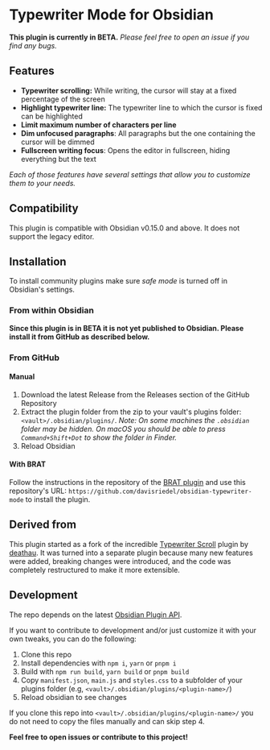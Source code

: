 # Typewriter Mode for Obsidian

**This plugin is currently in BETA.** _Please feel free to open an issue if you find any bugs._

## Features
- **Typewriter scrolling:** While writing, the cursor will stay at a fixed percentage of the screen
- **Highlight typewriter line:** The typewriter line to which the cursor is fixed can be highlighted
- **Limit maximum number of characters per line**
- **Dim unfocused paragraphs**: All paragraphs but the one containing the cursor will be dimmed
- **Fullscreen writing focus**: Opens the editor in fullscreen, hiding everything but the text

*Each of those features have several settings that allow you to customize them to your needs.*

## Compatibility

This plugin is compatible with Obsidian v0.15.0 and above. It does not support the legacy editor.

## Installation

To install community plugins make sure *safe mode* is turned off in Obsidian's settings.

### From within Obsidian

**Since this plugin is in BETA it is not yet published to Obsidian. Please install it from GitHub as described below.**

<!---
You can activate this plugin within Obsidian by doing the following:

- Go to Settings > Community Plugins > Browse
- Search for "Typewriter Mode"
- Click Install
- Click Enable
--->

### From GitHub

#### Manual

1. Download the latest Release from the Releases section of the GitHub Repository
2. Extract the plugin folder from the zip to your vault's plugins folder: `<vault>/.obsidian/plugins/`. *Note: On some machines the `.obsidian` folder may be hidden. On macOS you should be able to press `Command+Shift+Dot` to show the folder in Finder.*
3. Reload Obsidian

#### With BRAT

Follow the instructions in the repository of the [BRAT plugin](https://github.com/TfTHacker/obsidian42-brat#Quick-Guide-for-using-BRAT) and use this repository's URL: `https://github.com/davisriedel/obsidian-typewriter-mode` to install the plugin.

## Derived from

This plugin started as a fork of the incredible [Typewriter Scroll](https://github.com/deathau/cm-typewriter-scroll-obsidian) plugin by [deathau](https://github.com/deathau). It was turned into a separate plugin because many new features were added, breaking changes were introduced, and the code was completely restructured to make it more extensible.

## Development

The repo depends on the latest [Obsidian Plugin API](https://github.com/obsidianmd/obsidian-api).

If you want to contribute to development and/or just customize it with your own
tweaks, you can do the following:

1. Clone this repo
2. Install dependencies with `npm i`, `yarn` or `pnpm i`
3. Build with `npm run build`, `yarn build` or `pnpm build`
4. Copy `manifest.json`, `main.js` and `styles.css` to a subfolder of your plugins folder (e.g, `<vault>/.obsidian/plugins/<plugin-name>/`)
5. Reload obsidian to see changes

If you clone this repo into `<vault>/.obsidian/plugins/<plugin-name>/` you do not need to copy the files manually and can skip step 4.

**Feel free to open issues or contribute to this project!**
